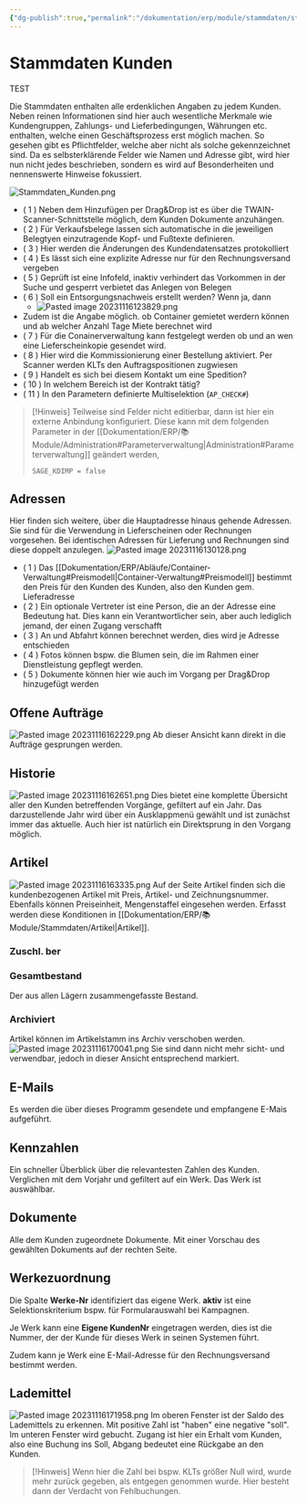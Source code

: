 ```yaml
---
{"dg-publish":true,"permalink":"/dokumentation/erp/module/stammdaten/stammdaten-kunden/"}
---
```


# Stammdaten Kunden

TEST 

Die Stammdaten enthalten alle erdenklichen Angaben zu jedem Kunden. Neben reinen Informationen sind hier auch wesentliche Merkmale wie Kundengruppen, Zahlungs- und Lieferbedingungen, Währungen etc. enthalten, welche einen Geschäftsprozess erst möglich machen. So gesehen gibt es Pflichtfelder, welche aber nicht als solche gekennzeichnet sind. 
Da es selbsterklärende Felder wie Namen und Adresse gibt, wird hier nun nicht jedes beschrieben, sondern es wird auf Besonderheiten und nennenswerte Hinweise fokussiert.  

![Stammdaten_Kunden.png](/img/user/Assets/Stammdaten_Kunden.png)
- ( 1 ) Neben dem Hinzufügen per Drag&Drop ist es über die TWAIN-Scanner-Schnittstelle möglich, dem Kunden Dokumente anzuhängen. 
- ( 2 ) Für Verkaufsbelege lassen sich automatische in die jeweiligen Belegtyen einzutragende Kopf- und Fußtexte definieren. 
- ( 3 ) Hier werden die Änderungen des Kundendatensatzes protokolliert 
- ( 4 ) Es lässt sich eine explizite Adresse nur für den Rechnungsversand vergeben
- ( 5 ) Geprüft ist eine Infofeld, inaktiv verhindert das Vorkommen in der Suche und gesperrt verbietet das Anlegen von Belegen 
- ( 6 ) Soll ein Entsorgungsnachweis erstellt werden? Wenn ja, dann
  - ![Pasted image 20231116123829.png](/img/user/Assets/Pasted%20image%2020231116123829.png)
- Zudem ist die Angabe möglich. ob Container gemietet werdern können und ab welcher Anzahl Tage Miete berechnet wird 
- ( 7 ) Für die Conainerverwaltung kann festgelegt werden ob und an wen eine Lieferscheinkopie gesendet wird. 
- ( 8 ) Hier wird die Kommissionierung einer Bestellung aktiviert. Per Scanner werden KLTs den Auftragspositionen zugwiesen 
- ( 9 ) Handelt es sich bei diesem Kontakt um eine Spedition? 
- ( 10 ) In welchem Bereich ist der Kontrakt tätig? 
- ( 11 )  In den Parametern definierte Multiselektion (`AP_CHECK#`)

> [!Hinweis]
> Teilweise sind Felder nicht editierbar, dann ist hier ein externe Anbindung konfiguriert. Diese kann mit dem folgenden Parameter in der [[Dokumentation/ERP/📚 Module/Administration#Parameterverwaltung\|Administration#Parameterverwaltung]] geändert werden, 
> 
> `SAGE_KDIMP = false`
## Adressen 
Hier finden sich weitere, über die Hauptadresse hinaus gehende Adressen. Sie sind für die Verwendung in Lieferscheinen oder Rechnungen vorgesehen. Bei identischen Adressen für Lieferung und Rechnungen sind diese doppelt anzulegen.
![Pasted image 20231116130128.png](/img/user/Assets/Pasted%20image%2020231116130128.png)
- ( 1 ) Das [[Dokumentation/ERP/Abläufe/Container-Verwaltung#Preismodell\|Container-Verwaltung#Preismodell]] bestimmt den Preis für den Kunden des Kunden, also den Kunden gem. Lieferadresse 
- ( 2 ) Ein optionale Vertreter ist eine Person, die an der Adresse eine Bedeutung hat. Dies kann ein Verantwortlicher sein, aber auch lediglich jemand, der einen Zugang verschafft 
- ( 3 ) An und Abfahrt können berechnet werden, dies wird je Adresse entschieden
- ( 4 ) Fotos können bspw. die Blumen sein, die im Rahmen einer Dienstleistung gepflegt werden. 
- ( 5 ) Dokumente können hier wie auch im Vorgang per Drag&Drop hinzugefügt werden 
## Offene Aufträge 
![Pasted image 20231116162229.png](/img/user/Assets/Pasted%20image%2020231116162229.png)
Ab  dieser Ansicht kann direkt in die Aufträge gesprungen werden. 
## Historie
![Pasted image 20231116162651.png](/img/user/Assets/Pasted%20image%2020231116162651.png)
Dies bietet eine komplette Übersicht aller den Kunden betreffenden Vorgänge, gefiltert auf ein Jahr. Das darzustellende Jahr wird über ein Ausklappmenü gewählt und ist zunächst immer das aktuelle. Auch hier ist natürlich ein Direktsprung in den Vorgang möglich. 
## Artikel 
![Pasted image 20231116163335.png](/img/user/Assets/Pasted%20image%2020231116163335.png)
Auf der Seite Artikel finden sich die kundenbezogenen Artikel mit Preis, Artikel- und Zeichnungsnummer. Ebenfalls können Preiseinheit, Mengenstaffel eingesehen werden. 
Erfasst werden diese Konditionen in [[Dokumentation/ERP/📚 Module/Stammdaten/Artikel\|Artikel]].
### Zuschl. ber

### Gesamtbestand
Der aus allen Lägern zusammengefasste Bestand. 
### Archiviert 
Artikel können im Artikelstamm ins Archiv verschoben werden. 
![Pasted image 20231116170041.png](/img/user/Assets/Pasted%20image%2020231116170041.png)
Sie sind dann nicht mehr sicht- und verwendbar, jedoch in dieser Ansicht entsprechend markiert. 

## E-Mails
Es werden die über dieses Programm gesendete und empfangene E-Mais aufgeführt. 
## Kennzahlen 
Ein schneller Überblick über die relevantesten Zahlen des Kunden. Verglichen mit dem Vorjahr und gefiltert auf ein Werk. Das Werk ist auswählbar. 
## Dokumente 
Alle dem Kunden zugeordnete Dokumente. Mit einer Vorschau des gewählten Dokuments auf der rechten Seite. 
## Werkezuordnung 
Die Spalte **Werke-Nr** identifiziert das eigene Werk. **aktiv** ist eine Selektionskriterium bspw. für Formularauswahl bei Kampagnen.  

Je Werk kann eine **Eigene KundenNr** eingetragen werden, dies ist die Nummer, der der Kunde für dieses Werk in seinen Systemen führt. 

Zudem kann je Werk eine E-Mail-Adresse für den Rechnungsversand bestimmt werden.
## Lademittel 
![Pasted image 20231116171958.png](/img/user/Assets/Pasted%20image%2020231116171958.png)
Im oberen Fenster ist der Saldo des Lademittels zu erkennen. Mit positive Zahl ist "haben" eine negative "soll".
Im unteren Fenster wird gebucht. Zugang ist hier ein Erhalt vom Kunden, also eine Buchung ins Soll, Abgang bedeutet eine Rückgabe an den Kunden. 

> [!Hinweis]
> Wenn hier die Zahl bei bspw. KLTs größer Null wird, wurde mehr zurück gegeben, als entgegen genommen wurde. Hier besteht dann der Verdacht von Fehlbuchungen. 
